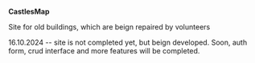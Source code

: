 **CastlesMap**

Site for old buildings, which are beign repaired by volunteers

16.10.2024 -- site is not completed yet, but beign developed. Soon, auth form, crud interface and more features will be completed.
